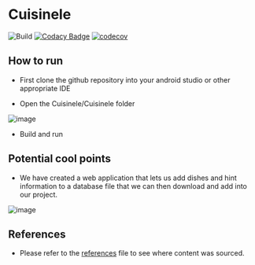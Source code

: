 # Cuisinele
![Build](https://github.com/Axiomatic314/Cuisinele/actions/workflows/gradle.yml/badge.svg)
[![Codacy Badge](https://app.codacy.com/project/badge/Grade/dadfca67fb954b07a750243a9c4a5c1a)](https://www.codacy.com/gh/Axiomatic314/Cuisinele/dashboard?utm_source=github.com&amp;utm_medium=referral&amp;utm_content=Axiomatic314/Cuisinele&amp;utm_campaign=Badge_Grade)
[![codecov](https://codecov.io/gh/Axiomatic314/Cuisinele/branch/master/graph/badge.svg?token=F5AI9XYK7D)](https://codecov.io/gh/Axiomatic314/Cuisinele)

## How to run
-   First clone the github repository into your android studio or other appropriate IDE  

-   Open the Cuisinele/Cuisinele folder  

![image](https://user-images.githubusercontent.com/109326678/186302190-1c47226e-f52a-4978-a5b5-03b1cc08b853.png)  

-   Build and run  

## Potential cool points
-  We have created a web application that lets us add dishes and hint information to a database file that we can then download and add into our project.  

![image](https://user-images.githubusercontent.com/109326678/186302609-5c364924-b4c5-486b-a162-94c9473971dd.png)
   
## References
-   Please refer to the [references](reference.md) file to see where content was sourced.  
